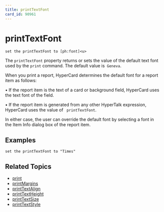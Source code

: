 ```yaml
---
title: printTextFont
card_id: 90961
---
```


# printTextFont

```
set the printTextFont to [ph:font]<u>
```

</u>The `printTextFont` property returns or sets the value of the default text font used by the `print` command. The default value is` Geneva`.

When you print a report, HyperCard determines the default font for a report item as follows:

• If the report item is the text of a card     or  background field, HyperCard uses     the text font of the field. 

• If the report item is generated from     any other HyperTalk expression,     HyperCard uses the value of    ` printTextFont`.

In either case, the user can override the default font by selecting a font in the Item Info dialog box of the report item. 


## Examples

```
set the printTextFont to "Times"
```

## Related Topics

* [print](/HyperTalkReference/commands/print)
* [printMargins](/HyperTalkReference/properties/printMargins)
* [printTextAlign](/HyperTalkReference/properties/printTextAlign)
* [printTextHeight](/HyperTalkReference/properties/printTextHeight)
* [printTextSize](/HyperTalkReference/properties/printTextSize)
* [printTextStyle](/HyperTalkReference/properties/printTextStyle)
